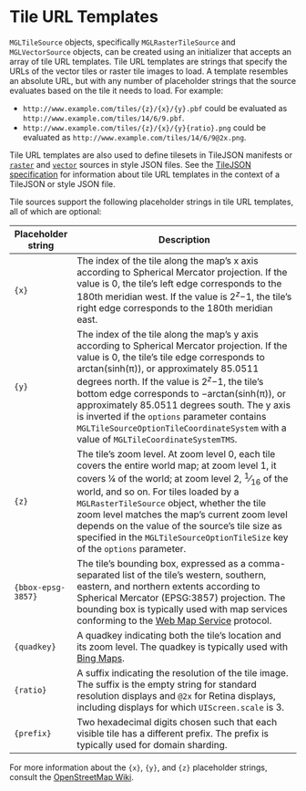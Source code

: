 <!--
  This file is generated.
  Edit platform/darwin/scripts/generate-style-code.js, then run `make darwin-style-code`.
-->
# Tile URL Templates

`MGLTileSource` objects, specifically `MGLRasterTileSource` and
`MGLVectorSource` objects, can be created using an initializer that accepts an
array of tile URL templates. Tile URL templates are strings that specify the
URLs of the vector tiles or raster tile images to load. A template resembles an
absolute URL, but with any number of placeholder strings that the source
evaluates based on the tile it needs to load. For example:

* `http://www.example.com/tiles/{z}/{x}/{y}.pbf` could be
   evaluated as `http://www.example.com/tiles/14/6/9.pbf`.
* `http://www.example.com/tiles/{z}/{x}/{y}{ratio}.png` could be
   evaluated as `http://www.example.com/tiles/14/6/9@2x.png`.

Tile URL templates are also used to define tilesets in TileJSON manifests or
[`raster`](https://www.mapbox.com/mapbox-gl-js/style-spec/#sources-raster-tiles)
and
[`vector`](https://www.mapbox.com/mapbox-gl-js/style-spec/#sources-vector-tiles)
sources in style JSON files. See the
[TileJSON specification](https://github.com/mapbox/tilejson-spec/tree/master/2.2.0)
for information about tile URL templates in the context of a TileJSON or style
JSON file.

Tile sources support the following placeholder strings in tile URL templates,
all of which are optional:

<table>
<thead>
<tr><th>Placeholder string</th><th>Description</th></tr>
</thead>
<tbody>
<tr>
    <td><code>{x}</code></td>
    <td>The index of the tile along the map’s x axis according to Spherical
       Mercator projection. If the value is 0, the tile’s left edge corresponds
       to the 180th meridian west. If the value is 2<sup><var>z</var></sup>−1,
       the tile’s right edge corresponds to the 180th meridian east.</td>
</tr>
<tr>
    <td><code>{y}</code></td>
    <td>The index of the tile along the map’s y axis according to Spherical
       Mercator projection. If the value is 0, the tile’s tile edge corresponds
       to arctan(sinh(π)), or approximately 85.0511 degrees north. If the value
       is 2<sup><var>z</var></sup>−1, the tile’s bottom edge corresponds to
       −arctan(sinh(π)), or approximately 85.0511 degrees south. The y axis is
       inverted if the <code>options</code> parameter contains
       <code>MGLTileSourceOptionTileCoordinateSystem</code> with a value of
       <code>MGLTileCoordinateSystemTMS</code>.</td>
</tr>
<tr>
    <td><code>{z}</code></td>
    <td>The tile’s zoom level. At zoom level 0, each tile covers the entire
       world map; at zoom level 1, it covers ¼ of the world; at zoom level 2,
       <sup>1</sup>⁄<sub>16</sub> of the world, and so on. For tiles loaded by
       a <code>MGLRasterTileSource</code> object, whether the tile zoom level
       matches the map’s current zoom level depends on the value of the
       source’s tile size as specified in the
       <code>MGLTileSourceOptionTileSize</code> key of the <code>options</code>
       parameter.</td>
</tr>
<tr>
    <td><code>{bbox-epsg-3857}</code></td>
    <td>The tile’s bounding box, expressed as a comma-separated list of the
       tile’s western, southern, eastern, and northern extents according to
       Spherical Mercator (EPSG:3857) projection. The bounding box is typically
       used with map services conforming to the
       <a href="http://www.opengeospatial.org/standards/wms">Web Map Service</a>
       protocol.</td>
</tr>
<tr>
    <td><code>{quadkey}</code></td>
    <td>A quadkey indicating both the tile’s location and its zoom level. The
       quadkey is typically used with
       <a href="https://msdn.microsoft.com/en-us/library/bb259689.aspx">Bing Maps</a>.
    </td>
</tr>
<tr>
    <td><code>{ratio}</code></td>
    <td>A suffix indicating the resolution of the tile image. The suffix is the
       empty string for standard resolution displays and <code>@2x</code> for
       Retina displays, including displays for which <code>UIScreen.scale</code>
       is 3.
       </td>
</tr>
<tr>
    <td><code>{prefix}</code></td>
    <td>Two hexadecimal digits chosen such that each visible tile has a
       different prefix. The prefix is typically used for domain sharding.</td>
</tr>
</tbody>
</table>

For more information about the `{x}`, `{y}`, and `{z}` placeholder strings,
consult the
[OpenStreetMap Wiki](https://wiki.openstreetmap.org/wiki/Slippy_map_tilenames).
